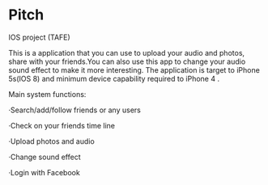 # Pitch
IOS project (TAFE)

This is a application that you can use to upload your audio and photos, share with your friends.You can also use this app to change your audio sound effect to make it more interesting.
The application is target to iPhone 5s(IOS 8) and minimum device capability required to iPhone 4 .

Main system functions:

‧Search/add/follow friends or any users

‧Check on your friends time line 

‧Upload photos and audio

‧Change sound effect

‧Login with Facebook
